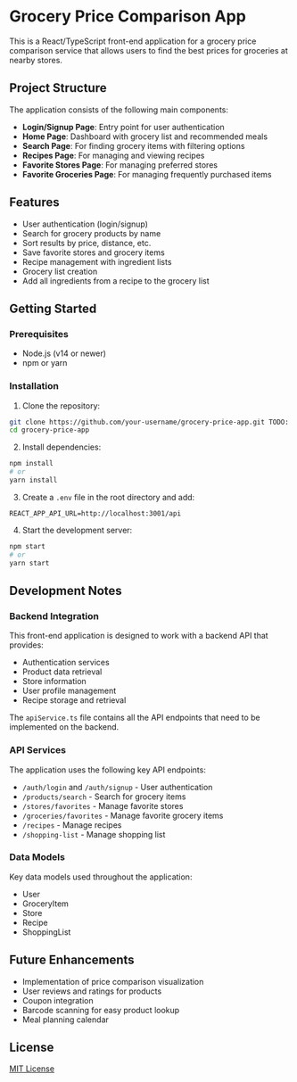 # Grocery Price Comparison App

This is a React/TypeScript front-end application for a grocery price comparison service that allows users to find the best prices for groceries at nearby stores.

## Project Structure

The application consists of the following main components:

- **Login/Signup Page**: Entry point for user authentication
- **Home Page**: Dashboard with grocery list and recommended meals
- **Search Page**: For finding grocery items with filtering options
- **Recipes Page**: For managing and viewing recipes
- **Favorite Stores Page**: For managing preferred stores
- **Favorite Groceries Page**: For managing frequently purchased items

## Features

- User authentication (login/signup)
- Search for grocery products by name
- Sort results by price, distance, etc.
- Save favorite stores and grocery items
- Recipe management with ingredient lists
- Grocery list creation
- Add all ingredients from a recipe to the grocery list

## Getting Started

### Prerequisites

- Node.js (v14 or newer)
- npm or yarn

### Installation

1. Clone the repository:

```bash
git clone https://github.com/your-username/grocery-price-app.git TODO: move repo go github
cd grocery-price-app
```

2. Install dependencies:

```bash
npm install
# or
yarn install
```

3. Create a `.env` file in the root directory and add:

```
REACT_APP_API_URL=http://localhost:3001/api
```

4. Start the development server:

```bash
npm start
# or
yarn start
```

## Development Notes

### Backend Integration

This front-end application is designed to work with a backend API that provides:

- Authentication services
- Product data retrieval
- Store information
- User profile management
- Recipe storage and retrieval

The `apiService.ts` file contains all the API endpoints that need to be implemented on the backend.

### API Services

The application uses the following key API endpoints:

- `/auth/login` and `/auth/signup` - User authentication
- `/products/search` - Search for grocery items
- `/stores/favorites` - Manage favorite stores
- `/groceries/favorites` - Manage favorite grocery items
- `/recipes` - Manage recipes
- `/shopping-list` - Manage shopping list

### Data Models

Key data models used throughout the application:

- User
- GroceryItem
- Store
- Recipe
- ShoppingList

## Future Enhancements

- Implementation of price comparison visualization
- User reviews and ratings for products
- Coupon integration
- Barcode scanning for easy product lookup
- Meal planning calendar

## License

[MIT License](LICENSE)